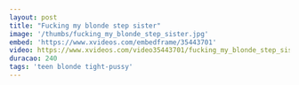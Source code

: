 ```yaml
---
layout: post
title: "Fucking my blonde step sister"
image: '/thumbs/fucking_my_blonde_step_sister.jpg'
embed: 'https://www.xvideos.com/embedframe/35443701'
video: https://www.xvideos.com/video35443701/fucking_my_blonde_step_sister
duracao: 240
tags: 'teen blonde tight-pussy'
---
```

